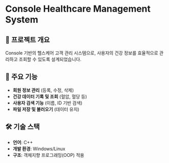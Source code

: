 # Console Healthcare Management System

## 📌 프로젝트 개요
Console 기반의 헬스케어 고객 관리 시스템으로, 사용자의 건강 정보를 효율적으로 관리하고 조회할 수 있도록 설계되었습니다.

## 🚀 주요 기능
- **회원 정보 관리** (등록, 수정, 삭제)
- **건강 데이터 기록 및 조회** (혈압, 혈당 등)
- **사용자 검색 기능** (이름, ID 기반 검색)
- **파일 저장 및 불러오기** (데이터 유지)

## 🛠 기술 스택
- **언어**: C++
- **개발 환경**: Windows/Linux
- **구조**: 객체지향 프로그래밍(OOP) 적용
